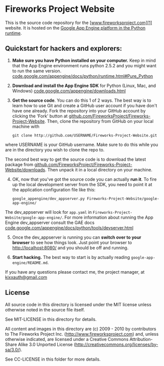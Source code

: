 Fireworks Project Website
=========================

This is the source code repository for the [www.fireworksproject.com][1] website.
It is hosted on the [Google App Engine platform in the Python runtime][2].

Quickstart for hackers and explorers:
-------------------------------------

1. __Make sure you have Python installed on your computer.__ Keep in mind that the
  App Engine environment runs python 2.5.2 and you might want to run the same
  version.  [code.google.com/appengine/docs/python/runtime.html#Pure_Python][3]

2. __Download and install the App Engine SDK__ for Python (Linux, Mac, and Windows)
[code.google.com/appengine/downloads.html][4]

3. __Get the source code__. You can do this 1 of 2 ways. The best way is to
  learn how to use Git and create a GitHub user account if you have don't have
  one already. Fork the repository into your GitHub account by clicking the
  'Fork' button at
  [github.com/FireworksProject/Fireworks-Project-Website](http://github.com/FireworksProject/Fireworks-Project-Website).
  Then, clone the repository from GitHub on your local machine with

    `git clone http://github.com/USERNAME/Fireworks-Project-Website.git`

  where USERNAME is your GitHub username. Make sure to do
  this while you are in the directory you wish to clone the repo to.

  The second best way to get the source code is to download the latest package
  from
  [github.com/FireworksProject/Fireworks-Project-Website/downloads](http://github.com/FireworksProject/Fireworks-Project-Website/downloads).
  Then unpack it in a local directory on your machine.

4. OK, now that you've got the source code you can actually __run it__. To fire
  up the local development server from the SDK, you need to point it at the
  application configuration file like this:

    `google_appengine/dev_appserver.py Fireworks-Project-Website/google-app-engine/`

  The dev\_appserver will look for `app.yaml` in
  `Fireworks-Project-Website/google-app-engine/`. For more information about
  running the App Engine dev\_appserver consult the GAE docs
  [code.google.com/appengine/docs/python/tools/devserver.html][5]

5. Once the dev_appserver is running you can __switch over to your browser__ to see
  how things look. Just point your browser to
  [http://localhost:8080/](http://localhost:8080/) and you should be off and
  running.

6. __Start hacking.__ The best way to start is by actually reading
`google-app-engine/README.md`.

If you have any questions please contact me, the project manager, at kixxauth@gmail.com


License
-------

All source code in this directory is licensed under the MIT license unless
otherwise noted in the source file itself.

See MIT-LICENSE in this directory for details.

All content and images in this directory are (c) 2009 - 2010 by contributors to The
Fireworks Project Inc. (http://www.fireworksproject.com) and, unless otherwise
indicated, are licensed under a Creative Commons Attribution-Share Alike 3.0
Unported License (http://creativecommons.org/licenses/by-sa/3.0/).

See CC-LICENSE in this folder for more details.


  [1]: http://www.fireworksproject.com
  [2]: http://code.google.com/appengine/docs/python/overview.html
  [3]: http://code.google.com/appengine/docs/python/runtime.html#Pure_Python
  [4]: http://code.google.com/appengine/downloads.html
  [5]: http://code.google.com/appengine/docs/python/tools/devserver.html

